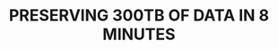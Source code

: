 ---
abstract: null
creators:
- Redondo, Teofilo
- Martinez, Antonio G
- Fuertes, Maria
date: null
document_url: https://services.phaidra.univie.ac.at/api/object/o:1424812/download
grand_parent: iPRES
institutions:
- LIBNOVA SL
keywords: []
landing_page_url: https://phaidra.univie.ac.at/o:1424812
language: eng
layout: publication
license: All rights reserved
notes_url: null
parent: iPRES 2021
presentation_url: null
publication_type: lightning talk
size: 52386
source_name: iPRES
title: PRESERVING 300TB OF DATA IN 8 MINUTES
year: 2021
---
